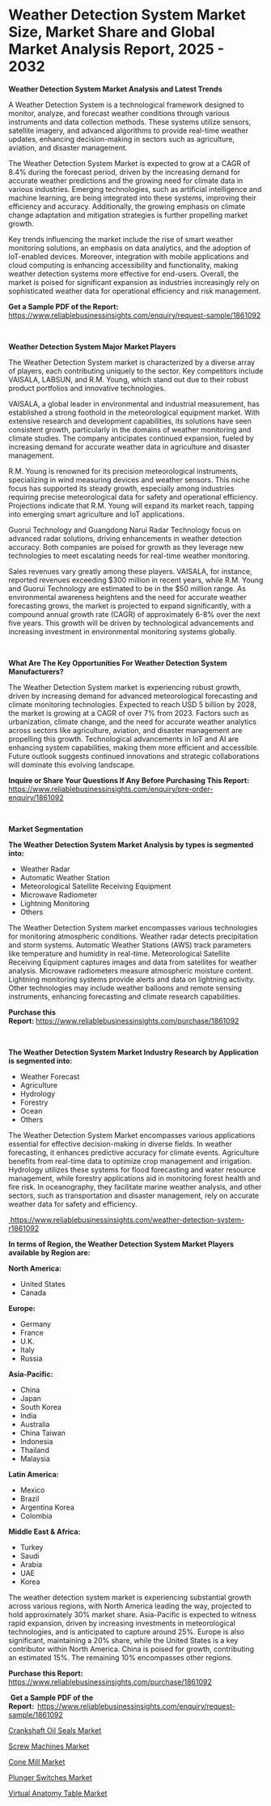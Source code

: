 <p><h1>Weather Detection System Market Size, Market Share and Global Market Analysis Report, 2025 - 2032</h1></p><p><strong>Weather Detection System Market Analysis and Latest Trends</strong></p>
<p><p>A Weather Detection System is a technological framework designed to monitor, analyze, and forecast weather conditions through various instruments and data collection methods. These systems utilize sensors, satellite imagery, and advanced algorithms to provide real-time weather updates, enhancing decision-making in sectors such as agriculture, aviation, and disaster management.</p><p>The Weather Detection System Market is expected to grow at a CAGR of 8.4% during the forecast period, driven by the increasing demand for accurate weather predictions and the growing need for climate data in various industries. Emerging technologies, such as artificial intelligence and machine learning, are being integrated into these systems, improving their efficiency and accuracy. Additionally, the growing emphasis on climate change adaptation and mitigation strategies is further propelling market growth.</p><p>Key trends influencing the market include the rise of smart weather monitoring solutions, an emphasis on data analytics, and the adoption of IoT-enabled devices. Moreover, integration with mobile applications and cloud computing is enhancing accessibility and functionality, making weather detection systems more effective for end-users. Overall, the market is poised for significant expansion as industries increasingly rely on sophisticated weather data for operational efficiency and risk management.</p></p>
<p><strong>Get a Sample PDF of the Report:&nbsp;</strong> <a href="https://www.reliablebusinessinsights.com/enquiry/request-sample/1861092?utm_campaign=1117&utm_medium=2&utm_source=Github&utm_content=ia&utm_term=28022025&utm_id=weather-detection-system">https://www.reliablebusinessinsights.com/enquiry/request-sample/1861092</a></p>
<p>&nbsp;</p>
<p><strong>Weather Detection System Major Market Players</strong></p>
<p><p>The Weather Detection System market is characterized by a diverse array of players, each contributing uniquely to the sector. Key competitors include VAISALA, LABSUN, and R.M. Young, which stand out due to their robust product portfolios and innovative technologies.</p><p>VAISALA, a global leader in environmental and industrial measurement, has established a strong foothold in the meteorological equipment market. With extensive research and development capabilities, its solutions have seen consistent growth, particularly in the domains of weather monitoring and climate studies. The company anticipates continued expansion, fueled by increasing demand for accurate weather data in agriculture and disaster management.</p><p>R.M. Young is renowned for its precision meteorological instruments, specializing in wind measuring devices and weather sensors. This niche focus has supported its steady growth, especially among industries requiring precise meteorological data for safety and operational efficiency. Projections indicate that R.M. Young will expand its market reach, tapping into emerging smart agriculture and IoT applications.</p><p>Guorui Technology and Guangdong Narui Radar Technology focus on advanced radar solutions, driving enhancements in weather detection accuracy. Both companies are poised for growth as they leverage new technologies to meet escalating needs for real-time weather monitoring.</p><p>Sales revenues vary greatly among these players. VAISALA, for instance, reported revenues exceeding $300 million in recent years, while R.M. Young and Guorui Technology are estimated to be in the $50 million range. As environmental awareness heightens and the need for accurate weather forecasting grows, the market is projected to expand significantly, with a compound annual growth rate (CAGR) of approximately 6-8% over the next five years. This growth will be driven by technological advancements and increasing investment in environmental monitoring systems globally.</p></p>
<p>&nbsp;</p>
<p><strong>What Are The Key Opportunities For Weather Detection System Manufacturers?</strong></p>
<p><p>The Weather Detection System market is experiencing robust growth, driven by increasing demand for advanced meteorological forecasting and climate monitoring technologies. Expected to reach USD 5 billion by 2028, the market is growing at a CAGR of over 7% from 2023. Factors such as urbanization, climate change, and the need for accurate weather analytics across sectors like agriculture, aviation, and disaster management are propelling this growth. Technological advancements in IoT and AI are enhancing system capabilities, making them more efficient and accessible. Future outlook suggests continued innovations and strategic collaborations will dominate this evolving landscape.</p></p>
<p><strong>Inquire or Share Your Questions If Any Before Purchasing This Report:</strong> <a href="https://www.reliablebusinessinsights.com/enquiry/pre-order-enquiry/1861092?utm_campaign=1117&utm_medium=2&utm_source=Github&utm_content=ia&utm_term=28022025&utm_id=weather-detection-system">https://www.reliablebusinessinsights.com/enquiry/pre-order-enquiry/1861092</a></p>
<p>&nbsp;</p>
<p><strong>Market Segmentation</strong></p>
<p><strong>The Weather Detection System Market Analysis by types is segmented into:</strong></p>
<p><ul><li>Weather Radar</li><li>Automatic Weather Station</li><li>Meteorological Satellite Receiving Equipment</li><li>Microwave Radiometer</li><li>Lightning Monitoring</li><li>Others</li></ul></p>
<p><p>The Weather Detection System market encompasses various technologies for monitoring atmospheric conditions. Weather radar detects precipitation and storm systems. Automatic Weather Stations (AWS) track parameters like temperature and humidity in real-time. Meteorological Satellite Receiving Equipment captures images and data from satellites for weather analysis. Microwave radiometers measure atmospheric moisture content. Lightning monitoring systems provide alerts and data on lightning activity. Other technologies may include weather balloons and remote sensing instruments, enhancing forecasting and climate research capabilities.</p></p>
<p><strong>Purchase this Report:&nbsp;</strong><a href="https://www.reliablebusinessinsights.com/purchase/1861092?utm_campaign=1117&utm_medium=2&utm_source=Github&utm_content=ia&utm_term=28022025&utm_id=weather-detection-system">https://www.reliablebusinessinsights.com/purchase/1861092</a></p>
<p>&nbsp;</p>
<p><strong>The Weather Detection System Market Industry Research by Application is segmented into:</strong></p>
<p><ul><li>Weather Forecast</li><li>Agriculture</li><li>Hydrology</li><li>Forestry</li><li>Ocean</li><li>Others</li></ul></p>
<p><p>The Weather Detection System Market encompasses various applications essential for effective decision-making in diverse fields. In weather forecasting, it enhances predictive accuracy for climate events. Agriculture benefits from real-time data to optimize crop management and irrigation. Hydrology utilizes these systems for flood forecasting and water resource management, while forestry applications aid in monitoring forest health and fire risk. In oceanography, they facilitate marine weather analysis, and other sectors, such as transportation and disaster management, rely on accurate weather data for safety and efficiency.</p></p>
<p><a href="https://www.reliablebusinessinsights.com/weather-detection-system-r1861092?utm_campaign=1117&utm_medium=2&utm_source=Github&utm_content=ia&utm_term=28022025&utm_id=weather-detection-system">&nbsp;https://www.reliablebusinessinsights.com/weather-detection-system-r1861092</a></p>
<p><strong>In terms of Region, the Weather Detection System Market Players available by Region are:</strong></p>
<p>
    <p> <strong> North America: </strong>
        <ul>
            <li>United States</li>
            <li>Canada</li>
        </ul>
        </p> 
    <p> <strong> Europe: </strong>
        <ul>
            <li>Germany</li>
            <li>France</li>
            <li>U.K.</li>
            <li>Italy</li>
            <li>Russia</li>
        </ul>
        </p> 
    <p> <strong> Asia-Pacific: </strong>
        <ul>
            <li>China</li>
            <li>Japan</li>
            <li>South Korea</li>
            <li>India</li>
            <li>Australia</li>
            <li>China Taiwan</li>
            <li>Indonesia</li>
            <li>Thailand</li>
            <li>Malaysia</li>
        </ul>
        </p> 
    <p> <strong> Latin America: </strong>
        <ul>
            <li>Mexico</li>
            <li>Brazil</li>
            <li>Argentina Korea</li>
            <li>Colombia</li>
        </ul>
        </p> 
    <p> <strong> Middle East & Africa: </strong>
        <ul>
            <li>Turkey</li>
            <li>Saudi</li>
            <li>Arabia</li>
            <li>UAE</li>
            <li>Korea</li>
        </ul>
    </p>
    </p>
<p><p>The weather detection system market is experiencing substantial growth across various regions, with North America leading the way, projected to hold approximately 30% market share. Asia-Pacific is expected to witness rapid expansion, driven by increasing investments in meteorological technologies, and is anticipated to capture around 25%. Europe is also significant, maintaining a 20% share, while the United States is a key contributor within North America. China is poised for growth, contributing an estimated 15%. The remaining 10% encompasses other regions.</p></p>
<p><strong>Purchase this Report: </strong><a href="https://www.reliablebusinessinsights.com/purchase/1861092?utm_campaign=1117&utm_medium=2&utm_source=Github&utm_content=ia&utm_term=28022025&utm_id=weather-detection-system">https://www.reliablebusinessinsights.com/purchase/1861092</a></p>
<p>&nbsp;<strong>Get a Sample PDF of the Report:&nbsp;&nbsp;</strong><a href="https://www.reliablebusinessinsights.com/enquiry/request-sample/1861092?utm_campaign=1117&utm_medium=2&utm_source=Github&utm_content=ia&utm_term=28022025&utm_id=weather-detection-system">https://www.reliablebusinessinsights.com/enquiry/request-sample/1861092</a></p>
<p><strong></strong></p>
<p><p><a href="https://github.com/WashimHussain441/Market-Research-Report-List-1/blob/main/crankshaft-oil-seals-market.md?utm_campaign=1117&utm_medium=2&utm_source=Github&utm_content=ia&utm_term=28022025&utm_id=weather-detection-system">Crankshaft Oil Seals Market</a></p><p><a href="https://github.com/manesros8/Market-Research-Report-List-1/blob/main/screw-machines-market.md?utm_campaign=1117&utm_medium=2&utm_source=Github&utm_content=ia&utm_term=28022025&utm_id=weather-detection-system">Screw Machines Market</a></p><p><a href="https://github.com/hgf64gh/Market-Research-Report-List-1/blob/main/cone-mill-market.md?utm_campaign=1117&utm_medium=2&utm_source=Github&utm_content=ia&utm_term=28022025&utm_id=weather-detection-system">Cone Mill Market</a></p><p><a href="https://github.com/SanjidaMahmud54/Market-Research-Report-List-1/blob/main/plunger-switches-market.md?utm_campaign=1117&utm_medium=2&utm_source=Github&utm_content=ia&utm_term=28022025&utm_id=weather-detection-system">Plunger Switches Market</a></p><p><a href="https://github.com/marloy8/Market-Research-Report-List-7/blob/main/virtual-anatomy-table-market.md?utm_campaign=1117&utm_medium=2&utm_source=Github&utm_content=ia&utm_term=28022025&utm_id=weather-detection-system">Virtual Anatomy Table Market</a></p></p>